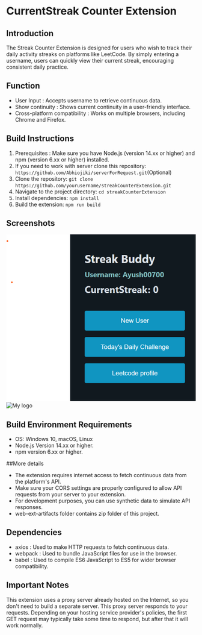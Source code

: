 # CurrentStreak Counter Extension

## Introduction
The Streak Counter Extension is designed for users who wish to track their daily activity streaks on platforms like LeetCode. By simply entering a username, users can quickly view their current streak, encouraging consistent daily practice.

## Function

- User Input : Accepts username to retrieve continuous data.
- Show continuity : Shows current continuity in a user-friendly interface.
- Cross-platform compatibility : Works on multiple browsers, including Chrome and Firefox.


## Build Instructions
1. Prerequisites : Make sure you have Node.js (version 14.xx or higher) and npm (version 6.xx or higher) installed. 
2. If you need to work with server clone this repository:  `https://github.com/Abhiojiki/serverForRequest.git`(Optional)
3. Clone the repository: `git clone https://github.com/yourusername/streakCounterExtension.git`
4. Navigate to the project directory: `cd streakCounterExtension`
5. Install dependencies: `npm install`
5. Build the extension: `npm run build`

## Screenshots
![Home Screen](./images/Homeicon.png)
![My logo](/assets/new-username.png)


## Build Environment Requirements
- OS: Windows 10, macOS, Linux
- Node.js  Version 14.xx or higher. 
- npm  version 6.xx or higher. 

##More details
- The extension requires internet access to fetch continuous data from the platform's API.
- Make sure your CORS settings are properly configured to allow API requests from your server to  your extension.  
- For development purposes, you can use synthetic data to simulate API responses.
- web-ext-artifacts folder contains zip folder of this project.


## Dependencies
- axios : Used to make HTTP requests to fetch continuous data.
- webpack : Used to bundle JavaScript files for use in the browser.
- babel : Used to compile ES6 JavaScript to ES5 for wider browser compatibility.


## Important Notes
This extension uses a proxy server already hosted on the Internet, so you don't need to build a separate server.  This proxy server responds to your requests.  Depending on your hosting service provider's policies, the first GET request may typically take some time to respond, but after that it will work normally.